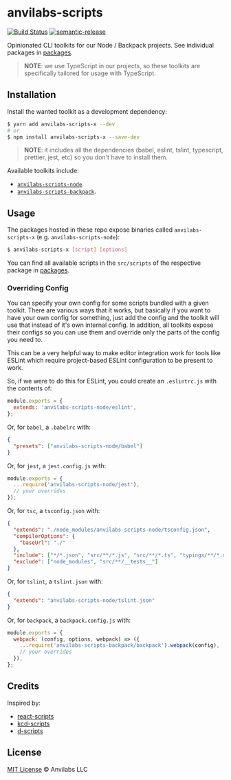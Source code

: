 # anvilabs-scripts

[![Build Status](https://img.shields.io/travis/anvilabs/anvilabs-scripts.svg)](https://travis-ci.org/anvilabs/anvilabs-scripts)
[![semantic-release](https://img.shields.io/badge/%20%20%F0%9F%93%A6%F0%9F%9A%80-semantic--release-e10079.svg)](https://github.com/semantic-release/semantic-release)

Opinionated CLI toolkits for our Node / Backpack projects. See individual packages in [packages](./packages/).

> **NOTE**: we use TypeScript in our projects, so these toolkits are specifically tailored for usage with TypeScript.

## Installation

Install the wanted toolkit as a development dependency:

```bash
$ yarn add anvilabs-scripts-x --dev
# or
$ npm install anvilabs-scripts-x --save-dev
```

> **NOTE**: it includes all the dependencies (babel, eslint, tslint, typescript, prettier, jest, etc) so you don't have to install them.

Available toolkits include:

* [`anvilabs-scripts-node`](./packages/anvilabs-scripts-node).
* [`anvilabs-scripts-backpack`](./packages/anvilabs-scripts-backpack).

## Usage

The packages hosted in these repo expose binaries called `anvilabs-scripts-x` (e.g. `anvilabs-scripts-node`):

```bash
$ anvilabs-scripts-x [script] [options]
```

You can find all available scripts in the `src/scripts` of the respective package in [packages](./packages/).

### Overriding Config

You can specify your own config for some scripts bundled with a given toolkit. There are various ways that it works, but basically if you want to have your own config for something, just add the config and the toolkit will use that instead of it's own internal config. In addition, all toolkits expose their configs so you can use them and override only the parts of the config you need to.

This can be a very helpful way to make editor integration work for tools like
ESLint which require project-based ESLint configuration to be present to work.

So, if we were to do this for ESLint, you could create an `.eslintrc.js` with the
contents of:

```js
module.exports = {
  extends: 'anvilabs-scripts-node/eslint',
};
```

Or, for `babel`, a `.babelrc` with:

```json
{
  "presets": ["anvilabs-scripts-node/babel"]
}
```

Or, for `jest`, a `jest.config.js` with:

```js
module.exports = {
  ...require('anvilabs-scripts-node/jest'),
  // your overrides
});
```

Or, for `tsc`, a `tsconfig.json` with:

```json
{
  "extends": "./node_modules/anvilabs-scripts-node/tsconfig.json",
  "compilerOptions": {
    "baseUrl": "./"
  },
  "include": ["*/*.json", "src/**/*.js", "src/**/*.ts", "typings/**/*.d.ts"],
  "exclude": ["node_modules", "src/**/__tests__"]
}
```

Or, for `tslint`, a `tslint.json` with:

```json
{
  "extends": "anvilabs-scripts-node/tslint.json"
}
```

Or, for `backpack`, a `backpack.config.js` with:

```js
module.exports = {
  webpack: (config, options, webpack) => ({
    ...require('anvilabs-scripts-backpack/backpack').webpack(config),
    // your overrides
  }),
};
```

## Credits

Inspired by:

* [react-scripts](https://github.com/facebook/create-react-app/tree/next/packages/react-scripts)
* [kcd-scripts](https://github.com/kentcdodds/kcd-scripts)
* [d-scripts](https://github.com/trae/d-scripts)

## License

[MIT License](./LICENSE) © Anvilabs LLC

